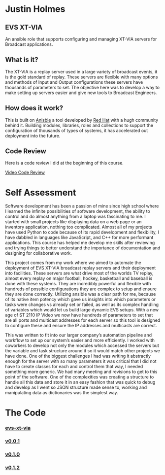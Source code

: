 # Justin Holmes
## EVS XT-VIA
An ansible role that supports configuring and managing XT-VIA servers for Broadcast applications.

## What is it?
The XT-VIA is a replay server used in a large variety of broadcast events, it is the gold standard of replay. These servers are flexible with many options and methods of Input and Output configurations these servers have thousands of parameters to set. The objective here was to develop a way to make setting up servers easier and give new tools to Broadcast Engineers.

## How does it work?

This is built on [Anisble](https://docs.ansible.com/) a tool developed by [Red Hat](https://www.redhat.com/) with a hugh community behind it. Building modules, libraries, roles and collections to support the configuration of thousands of types of systems, it has accelerated out deployment into the future. 

## Code Review

Here is a code review I did at the beginning of this course. 

[Video Code Review](https://youtu.be/emOqEMgcZ6w)

# Self Assessment

Software development has been a passion of mine since high school where I learned the infinite possibilities of software development, the ability to control and do almost anything from a laptop was fascinating to me. I started with small projects like displaying data on a web page or an inventory application, nothing too complicated. Almost all of my projects have used Python to code because of its rapid development and flexibility, I have dabbled in languages like JavaScript, and C++ for more performant applications. This course has helped me develop me skills after reviewing and trying things to better understand the importance of documentation and designing for collaborative work. 

This project comes from my work where we aimed to automate the deployment of EVS XT-VIA broadcast replay servers and their deployment into facilities. These servers are what drive most of the worlds TV replay, almost every replay on major football, hockey, basketball and baseball is done with these systems. They are incredibly powerful and flexible with hundreds of possible configurations they are complex to setup and ensure they are done correctly. Utilizing ansible was a clear path for me, because of its native item potency which gave us insights into which parameters or tasks were changes vs already set or failed, as well as its complex handling of variables which would let us build large dynamic EVS setups. With a new age of ST 2110 IP Video we now have hundreds of parameters to set that are all ports and multicast addresses for each server so this tool is designed to configure these and ensure the IP addresses and multicasts are correct. 

This was written to fit into our larger company’s automation pipeline and workflow to set up our system’s easier and more efficiently. I worked with coworkers to develop not only the modules which accessed the servers but the variable and task structure around it so it would match other projects we have done. One of the biggest challenges I had was writing it abstractly enough for the server with so many parameters it was critical that I did not have to create classes for each and control them that way, I needed something more generic. We had many meeting and revisions to get to this point of the software. One of the complexities was creating a structure to handle all this data and store it in an easy fashion that was quick to debug and develop as I went so JSON structure made sense to, working and manipulating data as dictionaries was the simplest way. 

# The Code
### [evs-xt-via](evs-xt-via)
### [v0.0.1](evs-xt-via/v0.0.1/)
### [v0.1.0](evs-xt-via/v0.1.0/)
### [v0.1.2](evs-xt-via/v0.1.2/)

